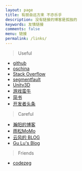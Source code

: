 ```yaml
---
layout: page
title: 有朋自远方来 不亦乐乎
description: 没有链接的博客是孤独的
keywords: 友情链接
comments: false
menu: 链接
permalink: /links/
---
```


> Useful

* [github](https://github.com)
* [oschina](http://www.oschina.net)
* [Stack Overflow](http://stackoverflow.com/)
* [segmentfault](https://segmentfault.com)
* [Unity3D](http://www.unity.com/)
* [游戏蛮牛](http://www.manew.com/)
* [简书](http://www.jianshu.com/)
* [开发者头条](http://toutiao.io/)

> Careful

* [瀚阳的博客](http://jjyy.guru/)
* [雨松MoMo](http://www.xuanyusong.com/)
* [云风的 BLOG](http://blog.codingnow.com/)
* [Gu Lu's Blog](http://gulu-dev.com/)

> Friends

* [codezeg](http://www.codezeg.com/)